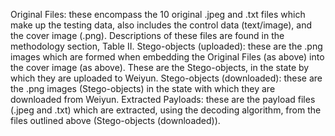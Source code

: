 Original Files: these encompass the 10 original .jpeg and .txt files which make up the testing data, also includes the control data (text/image), and the cover image (.png). Descriptions of these files are found in the methodology section, Table II.
Stego-objects (uploaded): these are the .png images which are formed when embedding the Original Files (as above) into the cover image (as above). These are the Stego-objects, in the state by which they are uploaded to Weiyun.
Stego-objects (downloaded): these are the .png images (Stego-objects) in the state with which they are downloaded from Weiyun.
Extracted Payloads: these are the payload files (.jpeg and .txt) which are extracted, using the decoding algorithm, from the files outlined above (Stego-objects (downloaded)).
